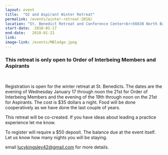 ```yaml
---
layout: event
title:  "OI and Aspirant Winter Retreat"
permalink: /events/winter-retreat-2018/
location: "St. Benedict Retreat and Conference Center<br>56630 North Bank Rd.<br>McKenzie Bridge, Or. 97413"
start-date:  2018-01-17
end-date:   2018-01-21
link:
image-link: /events/MBlodge.jpeg
---
```



### This retreat is only open to Order of Interbeing Members and Aspirants

<br>

Registration is open for the winter retreat at St. Benedicts. The dates are the evening of Wednesday January 17 through noon the 21st for Order of Interbeing Members and the evening of the 19th through noon on the 21st for Aspirants. The cost is $35 dollars a night. Food will be done cooperatively as we have done the last couple of years. 

This retreat will be co-created.  If you have ideas about leading a practice experience let me know.  

To register will require a $50 deposit.  The balance due at the event itself.  Let us know how many nights you will be staying. 

email lucykingsley42@gmail.com for more details. 


